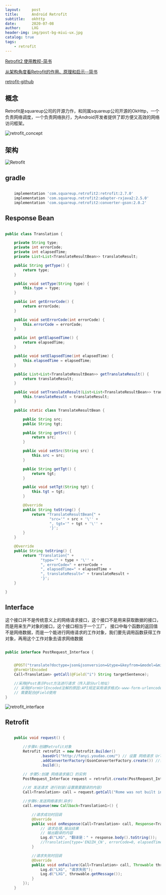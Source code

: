 ```yaml
---
layout:     post
title:      Android Retrofit
subtitle:   okhttp
date:       2020-07-08
author:     LXG
header-img: img/post-bg-miui-ux.jpg
catalog: true
tags:
    - retrofit
---
```


[Retrofit2 使用教程-简书](https://www.jianshu.com/p/3d065939aa54)

[从架构角度看Retrofit的作用、原理和启示--简书](https://www.jianshu.com/p/f57b7cdb1c99)

[retrofit-github](https://square.github.io/retrofit/)

## 概念

Retrofit是squareup公司的开源力作，和同属squareup公司开源的OkHttp，一个负责网络调度，一个负责网络执行，为Android开发者提供了即方便又高效的网络访问框架。

![retrofit_concept](images/http/retrofit_concept.webp)

## 架构

![Retrofit](/images/http/retrofit.webp)

## gradle

```gradle

    implementation 'com.squareup.retrofit2:retrofit:2.7.0'
    implementation 'com.squareup.retrofit2:adapter-rxjava2:2.5.0'
    implementation 'com.squareup.retrofit2:converter-gson:2.0.2'

```

## Response Bean

```java

public class Translation {

    private String type;
    private int errorCode;
    private int elapsedTime;
    private List<List<TranslateResultBean>> translateResult;

    public String getType() {
        return type;
    }

    public void setType(String type) {
        this.type = type;
    }

    public int getErrorCode() {
        return errorCode;
    }

    public void setErrorCode(int errorCode) {
        this.errorCode = errorCode;
    }

    public int getElapsedTime() {
        return elapsedTime;
    }

    public void setElapsedTime(int elapsedTime) {
        this.elapsedTime = elapsedTime;
    }

    public List<List<TranslateResultBean>> getTranslateResult() {
        return translateResult;
    }

    public void setTranslateResult(List<List<TranslateResultBean>> translateResult) {
        this.translateResult = translateResult;
    }

    public static class TranslateResultBean {

        public String src;
        public String tgt;

        public String getSrc() {
            return src;
        }

        public void setSrc(String src) {
            this.src = src;
        }

        public String getTgt() {
            return tgt;
        }

        public void setTgt(String tgt) {
            this.tgt = tgt;
        }

        @Override
        public String toString() {
            return "TranslateResultBean{" +
                    "src='" + src + '\'' +
                    ", tgt='" + tgt + '\'' +
                    '}';
        }
    }

    @Override
    public String toString() {
        return "Translation{" +
                "type='" + type + '\'' +
                ", errorCode=" + errorCode +
                ", elapsedTime=" + elapsedTime +
                ", translateResult=" + translateResult +
                '}';
    }

}

```

## Interface

这个接口并不是传统意义上的网络请求接口，这个接口不是用来获取数据的接口，而是用来生产对象的接口，这个接口相当于一个工厂，
接口中每个函数的返回值不是网络数据，而是一个能进行网络请求的工作对象，我们要先调用函数获得工作对象，再用这个工作对象去请求网络数据

```java

public interface PostRequest_Interface {


    @POST("translate?doctype=json&jsonversion=&type=&keyfrom=&model=&mid=&imei=&vendor=&screen=&ssid=&network=&abtest=")
    @FormUrlEncoded
    Call<Translation> getCall(@Field("i") String targetSentence);

    //采用@Post表示Post方法进行请求（传入部分url地址）
    // 采用@FormUrlEncoded注解的原因:API规定采用请求格式x-www-form-urlencoded,即表单形式
    // 需要配合@Field使用
}

```

![retrofit_interface](/images/http/retrofit_interface.png)

## Retrofit

```java

    public void request() {

        //步骤4:创建Retrofit对象
        Retrofit retrofit = new Retrofit.Builder()
                .baseUrl("http://fanyi.youdao.com/") // 设置 网络请求 Url
                .addConverterFactory(GsonConverterFactory.create()) //设置使用Gson解析(记得加入依赖)
                .build();

        // 步骤5:创建 网络请求接口 的实例
        PostRequest_Interface request = retrofit.create(PostRequest_Interface.class);

        //对 发送请求 进行封装(设置需要翻译的内容)
        Call<Translation> call = request.getCall("Rome was not built in a day");

        //步骤6:发送网络请求(异步)
        call.enqueue(new Callback<Translation1>() {

            //请求成功时回调
            @Override
            public void onResponse(Call<Translation> call, Response<Translation> response) {
                // 请求处理,输出结果
                // 输出翻译的内容
                Log.d("LXG", "翻译是：" + response.body().toString());
                //Translation{type='EN2ZH_CN', errorCode=0, elapsedTime=1, translateResult=[[TranslateResultBean{src='Rome was not built in a day', tgt='罗马不是一天建成的'}]]}
            }

            //请求失败时回调
            @Override
            public void onFailure(Call<Translation> call, Throwable throwable) {
                Log.d("LXG", "请求失败");
                Log.d("LXG", throwable.getMessage());
            }
        });
    }

```






